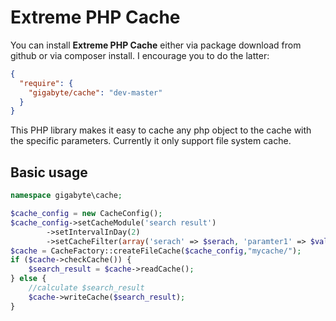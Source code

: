 Extreme PHP Cache
===============

You can install **Extreme PHP Cache** either via package download from github or via composer install. I encourage you to do the latter:
 
```json  
{ 
  "require": {
    "gigabyte/cache": "dev-master"
  }
} 
```

This PHP library makes it easy to cache any php object to the cache with the specific parameters. Currently it only support file system cache.

Basic usage
------------
```php
namespace gigabyte\cache;

$cache_config = new CacheConfig();
$cache_config->setCacheModule('search result')
        ->setIntervalInDay(2)
        ->setCacheFilter(array('serach' => $serach, 'paramter1' => $value1, 'paramter2' => $value2));
$cache = CacheFactory::createFileCache($cache_config,"mycache/");
if ($cache->checkCache()) {
    $search_result = $cache->readCache();
} else {
    //calculate $search_result
    $cache->writeCache($search_result);
}
```